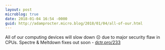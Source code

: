 ```yaml
---
layout: post
microblog: true
date: 2018-01-04 16:54 -0000
guid: http://adamprocter.micro.blog/2018/01/04/all-of-our.html
---
```

All of our computing devices will slow down ☹️ due to major security flaw in CPUs. Spectre & Meltdown fixes out soon - [dctr.pro/233](http://dctr.pro/233)
